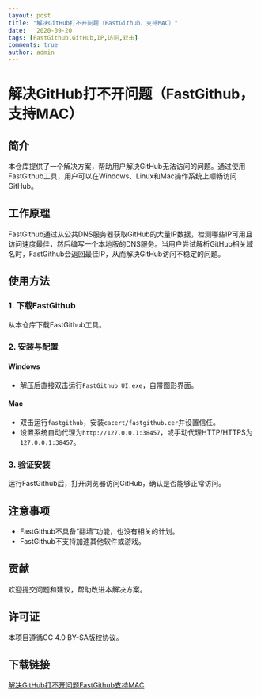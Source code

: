 ```yaml
---
layout: post
title: "解决GitHub打不开问题（FastGithub，支持MAC）"
date:   2020-09-20
tags: [FastGithub,GitHub,IP,访问,双击]
comments: true
author: admin
---
```

# 解决GitHub打不开问题（FastGithub，支持MAC）

## 简介

本仓库提供了一个解决方案，帮助用户解决GitHub无法访问的问题。通过使用FastGithub工具，用户可以在Windows、Linux和Mac操作系统上顺畅访问GitHub。

## 工作原理

FastGithub通过从公共DNS服务器获取GitHub的大量IP数据，检测哪些IP可用且访问速度最佳，然后编写一个本地版的DNS服务。当用户尝试解析GitHub相关域名时，FastGithub会返回最佳IP，从而解决GitHub访问不稳定的问题。

## 使用方法

### 1. 下载FastGithub

从本仓库下载FastGithub工具。

### 2. 安装与配置

#### Windows
- 解压后直接双击运行`FastGithub UI.exe`，自带图形界面。

#### Mac
- 双击运行`fastgithub`，安装`cacert/fastgithub.cer`并设置信任。
- 设置系统自动代理为`http://127.0.0.1:38457`，或手动代理HTTP/HTTPS为`127.0.0.1:38457`。

### 3. 验证安装

运行FastGithub后，打开浏览器访问GitHub，确认是否能够正常访问。

## 注意事项

- FastGithub不具备“翻墙”功能，也没有相关的计划。
- FastGithub不支持加速其他软件或游戏。

## 贡献

欢迎提交问题和建议，帮助改进本解决方案。

## 许可证

本项目遵循CC 4.0 BY-SA版权协议。

## 下载链接

[解决GitHub打不开问题FastGithub支持MAC](https://pan.quark.cn/s/0044c5807b58)